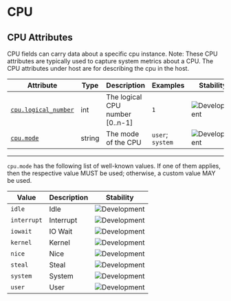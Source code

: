 <!-- NOTE: THIS FILE IS AUTOGENERATED. DO NOT EDIT BY HAND. -->
<!-- see templates/registry/markdown/attribute_namespace.md.j2 -->

# CPU

## CPU Attributes

CPU fields can carry data about a specific cpu instance.
Note: These CPU attributes are typically used to capture system metrics about a CPU. The CPU attributes under host are for describing the cpu in the host.

| Attribute | Type | Description | Examples | Stability |
|---|---|---|---|---|
| <a id="cpu-logical-number" href="#cpu-logical-number">`cpu.logical_number`</a> | int | The logical CPU number [0..n-1] | `1` | ![Development](https://img.shields.io/badge/-development-blue) |
| <a id="cpu-mode" href="#cpu-mode">`cpu.mode`</a> | string | The mode of the CPU | `user`; `system` | ![Development](https://img.shields.io/badge/-development-blue) |

---

`cpu.mode` has the following list of well-known values. If one of them applies, then the respective value MUST be used; otherwise, a custom value MAY be used.

| Value  | Description | Stability |
|---|---|---|
| `idle` | Idle | ![Development](https://img.shields.io/badge/-development-blue) |
| `interrupt` | Interrupt | ![Development](https://img.shields.io/badge/-development-blue) |
| `iowait` | IO Wait | ![Development](https://img.shields.io/badge/-development-blue) |
| `kernel` | Kernel | ![Development](https://img.shields.io/badge/-development-blue) |
| `nice` | Nice | ![Development](https://img.shields.io/badge/-development-blue) |
| `steal` | Steal | ![Development](https://img.shields.io/badge/-development-blue) |
| `system` | System | ![Development](https://img.shields.io/badge/-development-blue) |
| `user` | User | ![Development](https://img.shields.io/badge/-development-blue) |
